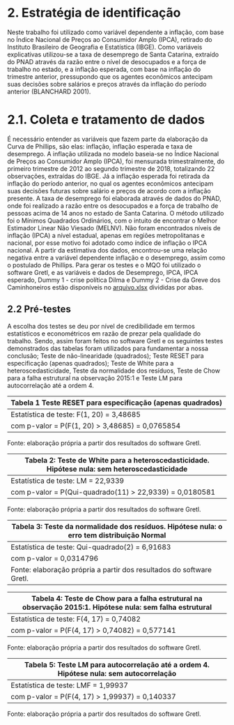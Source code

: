# 2. Estratégia de identificação
Neste trabalho foi utilizado como variável dependente a inflação, com base no Índice Nacional de Preços ao Consumidor Amplo (IPCA), retirado do Instituto Brasileiro de Geografia e Estatística (IBGE). Como variáveis explicativas utilizou-se a taxa de desemprego de Santa Catarina, extraído do PNAD através da razão entre o nível de desocupados e a força de trabalho no estado, e a inflação esperada, com base na inflação do trimestre anterior, pressupondo que os agentes econômicos antecipam suas decisões sobre salários e preços através da inflação do período anterior (BLANCHARD 2001).

# 2.1. Coleta e tratamento de dados
É necessário entender as variáveis que fazem parte da elaboração da Curva de Phillips, são elas: inflação, inflação esperada e taxa de desemprego. A inflação utilizada no modelo baseia-se no Índice Nacional de Preços ao Consumidor Amplo (IPCA), foi mensurada trimestralmente, do primeiro trimestre de 2012 ao segundo trimestre de 2018, totalizando 22 observações, extraídas do IBGE. Já a inflação esperada foi retirada da inflação do período anterior, no qual os agentes econômicos antecipam suas decisões futuras sobre salário e preços de acordo com a inflação presente. A taxa de desemprego foi elaborada através de dados do PNAD, onde foi realizado a razão entre os desocupados e a força de trabalho de pessoas acima de 14 anos no estado de Santa Catarina. O método utilizado foi o Mínimos Quadrados Ordinários, com o intuito de encontrar o Melhor Estimador Linear Não Viesado (MELNV). 
Não foram encontrados níveis de inflação (IPCA) a nível estadual, apenas em regiões metropolitanas e nacional, por esse motivo foi adotado como índice de inflação o IPCA nacional. A partir da estimativa dos dados, encontrou-se uma relação negativa entre a variável dependente inflação e o desemprego, assim como o postulado de Phillips.
Para gerar os testes e o MQO foi utilizado o software Gretl, e as variáveis e dados de Desemprego, IPCA, IPCA esperado, Dummy 1 - crise política Dilma e Dummy 2 - Crise da Greve dos Caminhoneiros estão disponíveis no [arquivo.xlsx](https://docs.google.com/spreadsheets/d/1KlC3sn_jyzfy9S0cqXX5zh8ORhd24CWw/edit?usp=sharing&ouid=101875056719922713924&rtpof=true&sd=true) divididas por abas.

  ## 2.2 Pré-testes
A escolha dos testes se deu por nível de credibilidade em termos estatísticos e econométricos em razão de prezar pela qualidade do trabalho. Sendo, assim foram feitos no software Gretl e os seguintes testes demonstrados das tabelas foram utilizados para fundamentar a nossa conclusão; Teste de não-linearidade (quadrados); Teste RESET para especificação (apenas quadrados); Teste de White para a heteroscedasticidade, Teste da normalidade dos resíduos, Teste de Chow para a falha estrutural na observação 2015:1 e Teste LM para autocorrelação até a ordem 4. 

| Tabela 1 Teste RESET para especificação (apenas quadrados) |
| ---------------------------------------------------------- |
| Estatística de teste: F(1, 20) = 3,48685                   |
| com p-valor = P(F(1, 20) > 3,48685) = 0,0765854            |

Fonte: elaboração própria a partir dos resultados do software Gretl.

| Tabela 2: Teste de White para a heteroscedasticidade. Hipótese nula: sem heteroscedasticidade |
| --------------------------------------------------------------------------------------------- |
| Estatística de teste: LM = 22,9339                                                            |
| com p-valor = P(Qui-quadrado(11) > 22,9339) = 0,0180581                                       |

Fonte: elaboração própria a partir dos resultados do software Gretl.
 
| Tabela 3: Teste da normalidade dos resíduos. Hipótese nula: o erro tem distribuição Normal |
| ------------------------------------------------------------------------------------------ |
| Estatística de teste: Qui-quadrado(2) = 6,91683                                            |
| com p-valor = 0,0314796                                                                    |
| Fonte: elaboração própria a partir dos resultados do software Gretl.                       |

| Tabela 4: Teste de Chow para a falha estrutural na observação 2015:1. Hipótese nula: sem falha estrutural |
| --------------------------------------------------------------------------------------------------------- |
| Estatística de teste: F(4, 17) = 0,74082                                                                  |
| com p-valor = P(F(4, 17) > 0,74082) = 0,577141                                                            |

Fonte: elaboração própria a partir dos resultados do software Gretl. 
 
 | Tabela 5: Teste LM para autocorrelação até a ordem 4. Hipótese nula: sem autocorrelação |
 | --------------------------------------------------------------------------------------- |
 | Estatística de teste: LMF = 1,99937                                                     |
 | com p-valor = P(F(4, 17) > 1,99937) = 0,140337                                          |

Fonte: elaboração própria a partir dos resultados do software Gretl.

